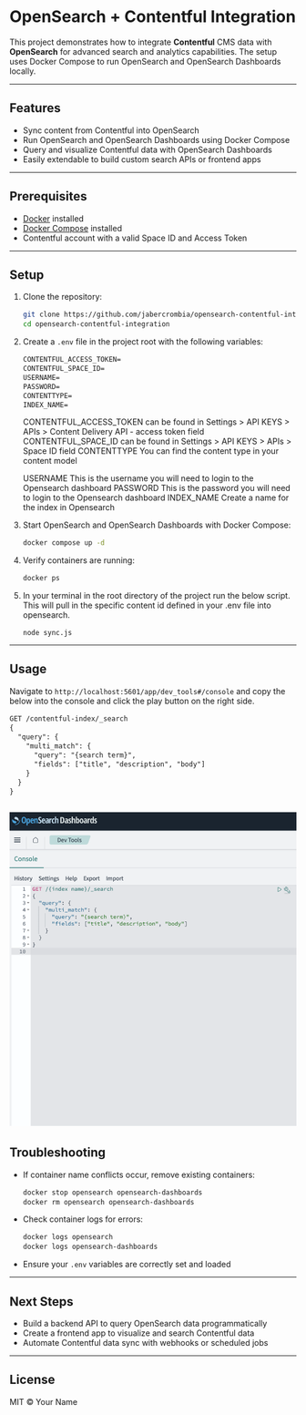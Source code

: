 
# OpenSearch + Contentful Integration

This project demonstrates how to integrate **Contentful** CMS data with **OpenSearch** for advanced search and analytics capabilities. The setup uses Docker Compose to run OpenSearch and OpenSearch Dashboards locally.

---

## Features

- Sync content from Contentful into OpenSearch
- Run OpenSearch and OpenSearch Dashboards using Docker Compose
- Query and visualize Contentful data with OpenSearch Dashboards
- Easily extendable to build custom search APIs or frontend apps

---

## Prerequisites

- [Docker](https://docs.docker.com/get-docker/) installed
- [Docker Compose](https://docs.docker.com/compose/install/) installed
- Contentful account with a valid Space ID and Access Token

---

## Setup

1. Clone the repository:

   ```bash
   git clone https://github.com/jabercrombia/opensearch-contentful-integration.git
   cd opensearch-contentful-integration
   ```

2. Create a `.env` file in the project root with the following variables:

   ```env
   CONTENTFUL_ACCESS_TOKEN=
   CONTENTFUL_SPACE_ID=
   USERNAME=
   PASSWORD=
   CONTENTTYPE=
   INDEX_NAME=
   ```
   CONTENTFUL_ACCESS_TOKEN
   can be found in Settings > API KEYS > APIs > Content Delivery API - access token field
   CONTENTFUL_SPACE_ID
   can be found in Settings > API KEYS > APIs > Space ID field
   CONTENTTYPE
   You can find the content type in your content model

   USERNAME
   This is the username you will need to login to the Opensearch dashboard
   PASSWORD
   This is the password you will need to login to the Opensearch dashboard
   INDEX_NAME
   Create a name for the index in Opensearch
   
3. Start OpenSearch and OpenSearch Dashboards with Docker Compose:

   ```bash
   docker compose up -d
   ```

4. Verify containers are running:

   ```bash
   docker ps
   ```
5. In your terminal in the root directory of the project run the below script. This will pull in the specific content id defined in your .env file into opensearch.
   ```
   node sync.js
   ```
---

## Usage

Navigate to `http://localhost:5601/app/dev_tools#/console` and copy the below into the console and click the play button on the right side.

```
GET /contentful-index/_search
{
  "query": {
    "multi_match": {
      "query": "{search term}",
      "fields": ["title", "description", "body"]
    }
  }
}
```
![console dashboard](/screenshots/console-search.png)
---

## Troubleshooting

- If container name conflicts occur, remove existing containers:

  ```bash
  docker stop opensearch opensearch-dashboards
  docker rm opensearch opensearch-dashboards
  ```

- Check container logs for errors:

  ```bash
  docker logs opensearch
  docker logs opensearch-dashboards
  ```

- Ensure your `.env` variables are correctly set and loaded

---

## Next Steps

- Build a backend API to query OpenSearch data programmatically
- Create a frontend app to visualize and search Contentful data
- Automate Contentful data sync with webhooks or scheduled jobs

---

## License

MIT © Your Name
